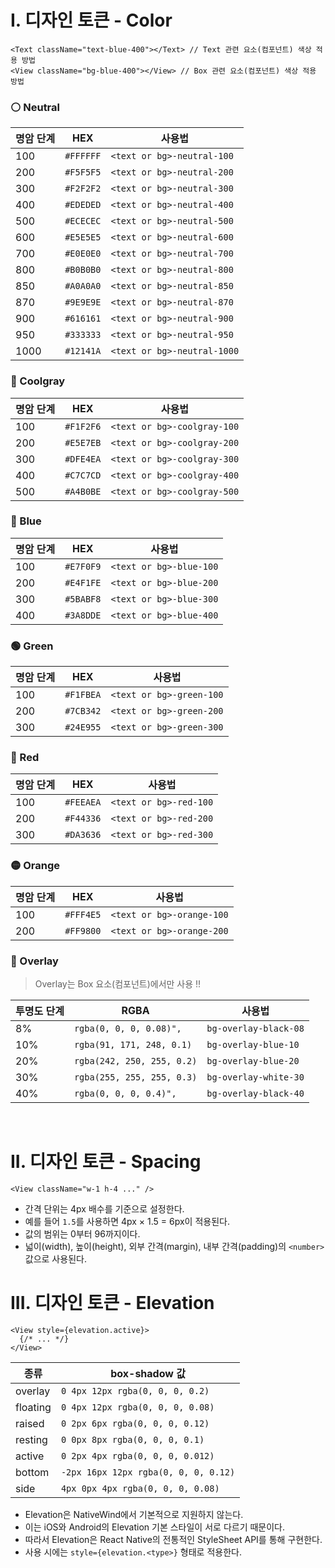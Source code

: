 # I. 디자인 토큰 - Color
```tsx
<Text className="text-blue-400"></Text> // Text 관련 요소(컴포넌트) 색상 적용 방법
<View className="bg-blue-400"></View> // Box 관련 요소(컴포넌트) 색상 적용 방법
```

### ⚪️ Neutral

| 명암 단계 | HEX | 사용법 |
|--|--|--|
| 100 | `#FFFFFF` | `<text or bg>-neutral-100` |
| 200 | `#F5F5F5` | `<text or bg>-neutral-200` |
| 300 | `#F2F2F2` | `<text or bg>-neutral-300` |
| 400 | `#EDEDED` | `<text or bg>-neutral-400` |
| 500 | `#ECECEC` | `<text or bg>-neutral-500` |
| 600 | `#E5E5E5` | `<text or bg>-neutral-600` |
| 700 | `#E0E0E0` | `<text or bg>-neutral-700` |
| 800 | `#B0B0B0` | `<text or bg>-neutral-800` |
| 850 | `#A0A0A0` | `<text or bg>-neutral-850` |
| 870 | `#9E9E9E` | `<text or bg>-neutral-870` |
| 900 | `#616161` | `<text or bg>-neutral-900` |
| 950 | `#333333` | `<text or bg>-neutral-950` |
| 1000 | `#12141A` | `<text or bg>-neutral-1000` |

### 🔘 Coolgray

| 명암 단계 | HEX | 사용법 |
|--|--|--|
| 100 | `#F1F2F6` | `<text or bg>-coolgray-100` |
| 200 | `#E5E7EB` | `<text or bg>-coolgray-200` |
| 300 | `#DFE4EA` | `<text or bg>-coolgray-300` |
| 400 | `#C7C7CD` | `<text or bg>-coolgray-400` |
| 500 | `#A4B0BE` | `<text or bg>-coolgray-500` |

### 🔵 Blue

| 명암 단계 | HEX | 사용법 |
|--|--|--|
| 100 | `#E7F0F9` | `<text or bg>-blue-100` |
| 200 | `#E4F1FE` | `<text or bg>-blue-200` |
| 300 | `#5BABF8` | `<text or bg>-blue-300` |
| 400 | `#3A8DDE` | `<text or bg>-blue-400` |

### 🟢 Green

| 명암 단계 | HEX | 사용법 |
|--|--|--|
| 100 | `#F1FBEA` | `<text or bg>-green-100` |
| 200 | `#7CB342` | `<text or bg>-green-200` |
| 300 | `#24E955` | `<text or bg>-green-300` |

### 🔴 Red

| 명암 단계 | HEX | 사용법 |
|--|--|--|
| 100 | `#FEEAEA` | `<text or bg>-red-100` |
| 200 | `#F44336` | `<text or bg>-red-200` |
| 300 | `#DA3636` | `<text or bg>-red-300` |

### 🟡 Orange

| 명암 단계 | HEX | 사용법 |
|--|--|--|
| 100 | `#FFF4E5` | `<text or bg>-orange-100` |
| 200 | `#FF9800` | `<text or bg>-orange-200` |

### 🔲 Overlay

> Overlay는 Box 요소(컴포넌트)에서만 사용 ‼️

| 투명도 단계 | RGBA | 사용법 |
|--|--|--|
| 8% | `rgba(0, 0, 0, 0.08)",` | `bg-overlay-black-08` |
| 10% | `rgba(91, 171, 248, 0.1)` | `bg-overlay-blue-10` |
| 20% | `rgba(242, 250, 255, 0.2)` | `bg-overlay-blue-20` |
| 30% | `rgba(255, 255, 255, 0.3)` | `bg-overlay-white-30` |
| 40% | `rgba(0, 0, 0, 0.4)",` | `bg-overlay-black-40` |

<br />

# II. 디자인 토큰 - Spacing

```tsx
<View className="w-1 h-4 ..." />
```

- 간격 단위는 4px 배수를 기준으로 설정한다.  
- 예를 들어 `1.5`를 사용하면 4px × 1.5 = 6px이 적용된다.  
- 값의 범위는 0부터 96까지이다.
- 넓이(width), 높이(height), 외부 간격(margin), 내부 간격(padding)의 `<number>` 값으로 사용된다.

# III. 디자인 토큰 - Elevation

```tsx
<View style={elevation.active}>
  {/* ... */}
</View>
```

| 종류 | box-shadow 값 |
|--|--|
| overlay | `0 4px 12px rgba(0, 0, 0, 0.2)` |
| floating | `0 4px 12px rgba(0, 0, 0, 0.08)` |
| raised | `0 2px 6px rgba(0, 0, 0, 0.12)` |
| resting | `0 0px 8px rgba(0, 0, 0, 0.1)` |
| active | `0 2px 4px rgba(0, 0, 0, 0.012)` |
| bottom | `-2px 16px 12px rgba(0, 0, 0, 0.12)` |
| side | `4px 0px 4px rgba(0, 0, 0, 0.08)` |

- Elevation은 NativeWind에서 기본적으로 지원하지 않는다.  
- 이는 iOS와 Android의 Elevation 기본 스타일이 서로 다르기 때문이다.  
- 따라서 Elevation은 React Native의 전통적인 StyleSheet API를 통해 구현한다.  
- 사용 시에는 `style={elevation.<type>}` 형태로 적용한다.